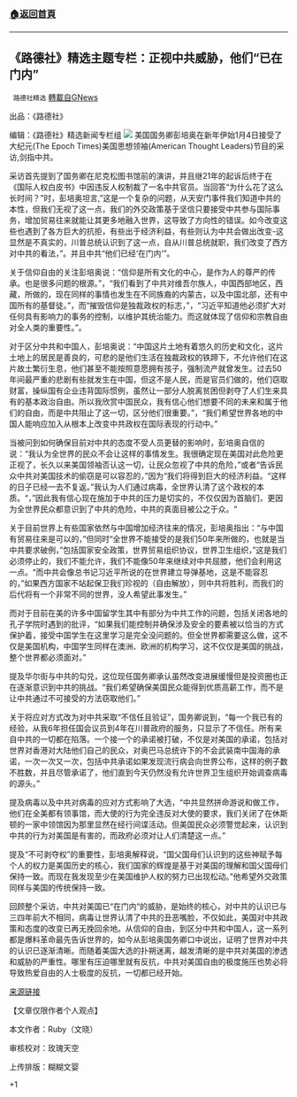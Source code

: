 ###  [:house:返回首頁](https://github.com/ourhimalayas/txt)
---

## 《路德社》精选主题专栏：正视中共威胁，他们“已在门内”
` 路德社精选` [轉載自GNews](https://gnews.org/zh-hans/727587/)

出品：《路德社》

编辑：《路德社》精选新闻专栏组
![]()![](https://www.gnews.org/wp-content/uploads/2021/01/image0-51.jpg)
美国国务卿彭培奥在新年伊始1月4日接受了大纪元(The Epoch Times)美国思想领袖(American Thought Leaders)节目的采访,剑指中共。

采访首先提到了国务卿在尼克松图书馆前的演讲，并且继21年的起诉后终于在《国际人权白皮书》中因违反人权制裁了一名中共官员。当回答“为什么花了这么长时间？”时，彭培奥坦言,”这是一个复杂的问题，从天安门事件我们知道中共的本性，但我们无视了这一点，我们的外交政策基于坚信只要接受中共参与国际事务，增加贸易往来就能让其更多地融入世界，这导致了方向性的错误。如今改变这些也遇到了各方巨大的抗拒，有些出于经济利益，有些则认为中共会做出改变-这显然是不真实的，川普总统认识到了这一点，自从川普总统就职，我们改变了西方对中共的看法，”。并且中共“他们已经‘在门内‘”。

关于信仰自由的关注彭培奥说：“信仰是所有文化的中心，是作为人的尊严的传承。也是很多问题的根源。”，“我们看到了中共对维吾尔族人，中国西部地区，西藏，所做的，现在同样的事情也发生在不同族裔的内蒙古，以及中国北部，还有中国所有的基督徒。”，而“摧毁信仰是独裁政权的标志，”，“习近平知道他必须扩大对任何具有影响力的事务的控制，以维护其统治能力。而这就体现了信仰和宗教自由对全人类的重要性。”。

对于区分中共和中国人，彭培奥说：“中国这片土地有着悠久的历史和文化，这片土地上的居民是善良的，可悲的是他们生活在独裁政权的铁蹄下，不允许他们在这片故土繁衍生息，他们甚至不能按照意愿拥有孩子，强制流产就曾发生。过去50年间最严重的悲剧有些就发生在中国，但这不是人民，而是官员们做的，他们窃取财富，操纵国有企业违背国际惯例，虽然让一部分人脱离贫困但剥夺了人们生来具有的基本政治自由。所以我欣赏中国民众，我有信心他们想要不同的未来和属于他们的自由，而是中共阻止了这一切，区分他们很重要。”，“我们希望世界各地的中国人能响应加入从根本上改变中共政权在国际表现的行动中。”

当被问到如何确保目前对中共的态度不受人员更替的影响时，彭培奥自信的说：“我认为全世界的民众不会让这样的事情发生。我很确定现在美国对此危险更正视了，长久以来美国领袖否认这一切，让民众忽视了中共的危险，”或者“告诉民众中共对美国技术的偷窃是可以容忍的，”因为“我们将得到巨大的经济利益。“这样的日子已经一去不复返。”我认为人们通过病毒，全世界认清了这个政权的本质。“，”因此我有信心现在施加于中共的压力是切实的，不仅仅因为首脑们，更因为全世界民众都意识到了中共的危险，中共的真面目被公之于众。“

关于目前世界上有些国家依然与中国增加经济往来的情况，彭培奥指出：“与中国有贸易往来是可以的，”但同时“全世界不能接受的是我们50年来所做的，也就是当中共要求破例，”包括国家安全政策，世界贸易组织协议，世界卫生组织，”这是我们必须停止的，我们不能允许，我们不能像50年来继续对中共屈膝，他们会利用这一点。“而中共会像总书记习近平所说的在世界建立导弹基地，这是不能容忍的，”如果西方国家不站起保卫我们珍视的（自由解放），则中共将胜利，而我们的后代将有一个非常不同的世界，没人希望此事发生。”

而对于目前在美的许多中国留学生其中有部分为中共工作的问题，包括关闭各地的孔子学院时遇到的批评，“如果我们能控制并确保涉及安全的要素被以恰当的方式保护着，接受中国学生在这里学习是完全没问题的。但全世界都需要这么做，这不仅是美国机构，中国学生同样在澳洲、欧洲的机构学习，这不仅仅是美国的挑战，整个世界都必须面对。”

提及华尔街与中共的勾兑，这位现任国务卿承认虽然改变进展缓慢但是投资圈也正在逐渐意识到中共的挑战。“我们希望确保美国民众能得到优质高薪工作，而不是让中共通过不可接受的方法窃取他们。”

关于将应对方式改为对中共采取“不信任且验证”，国务卿说到，“每一个我已有的经验，从我6年担任国会议员到4年在川普政府的服务，只显示了不信任。所有来自中共的一切都在陷落。一个接一个的承诺被打破，不仅是对美国的承诺，包括对世界对香港对大陆他们自己的民众，对奥巴马总统许下的不会武装南中国海的承诺，一次一次又一次，包括中共承诺如果发现流行病会向世界公布，这样的例子数不胜数，并且尽管承诺了，他们直到今天仍然没有允许世界卫生组织开始调查病毒的源头。”

提及病毒以及中共对病毒的应对方式影响了大选，“中共显然拼命游说和做工作，他们在全美都有领事馆，而大使的行为完全违反对大使的要求，我们关闭了在休斯顿的一家中领馆因为那里显然在经行间谍活动。但美国民众必须警觉起来，认识到中共的行为对美国是有害的，而政府必须对让人们清楚这一点。”

提及“不可剥夺权”的重要性，彭培奥解释说，“国父国母们认识到的这些神赋予每个人的权力是美国历史的核心，我们国家的辉煌是基于对美国的理解和国父国母们保持一致。而现在我发现至少在美国维护人权的努力已出现松动。”他希望外交政策同样与美国的传统保持一致。

回顾整个采访，中共对美国已“在门内“的威胁，是始终的核心，对中共的认识已与三四年前大不相同，病毒让世界认清了中共的丑恶嘴脸，不仅如此，美国对中共政策和态度的改变已再无挽回余地。从信仰的自由，到区分中共和中国人，这一系列都是爆料革命最先告诉世界的，如今从彭培奥国务卿口中说出，证明了世界对中共的认识已逐渐清晰。而随着美国大选的扑朔迷离，越发清晰的是中共对美国的渗透和威胁的严重性。哪里有压迫哪里就有反抗，中共对美国自由的极度施压也势必将导致热爱自由的人士极度的反抗，一切都已经开始。



[来源链接](https://mobile.twitter.com/RealLiAngNaDuo/status/1346345554259943424)

【文章仅限作者个人观点】

本文作者：Ruby（文晓）

审核校对：玫瑰天空

上传排版：糊糊文婴

+1
